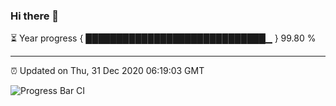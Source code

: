 ### Hi there 👋

⏳ Year progress { █████████████████████████████▁ } 99.80 %

---

⏰ Updated on Thu, 31 Dec 2020 06:19:03 GMT

![Progress Bar CI](https://github.com/liununu/liununu/workflows/Progress%20Bar%20CI/badge.svg)
